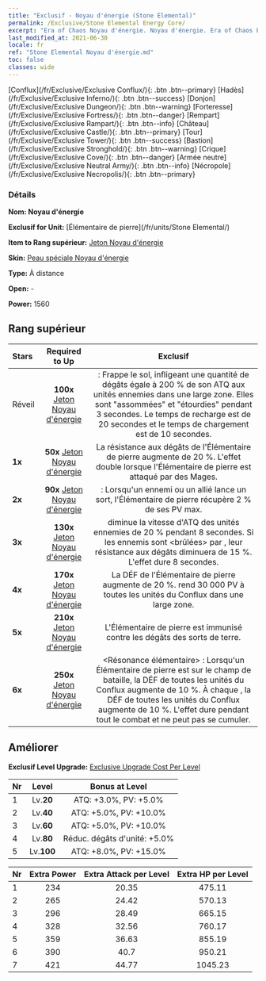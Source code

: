 ```yaml
---
title: "Exclusif - Noyau d'énergie (Stone Elemental)"
permalink: /Exclusive/Stone Elemental Energy Core/
excerpt: "Era of Chaos Noyau d'énergie. Noyau d'énergie. Era of Chaos Exclusif Noyau d'énergie. Élémentaire de pierre Exclusif."
last_modified_at: 2021-06-30
locale: fr
ref: "Stone Elemental Noyau d'énergie.md"
toc: false
classes: wide
---
```

 [Conflux](/fr/Exclusive/Exclusive Conflux/){: .btn .btn--primary} [Hadès](/fr/Exclusive/Exclusive Inferno/){: .btn .btn--success} [Donjon](/fr/Exclusive/Exclusive Dungeon/){: .btn .btn--warning} [Forteresse](/fr/Exclusive/Exclusive Fortress/){: .btn .btn--danger} [Rempart](/fr/Exclusive/Exclusive Rampart/){: .btn .btn--info} [Château](/fr/Exclusive/Exclusive Castle/){: .btn .btn--primary} [Tour](/fr/Exclusive/Exclusive Tower/){: .btn .btn--success} [Bastion](/fr/Exclusive/Exclusive Stronghold/){: .btn .btn--warning} [Crique](/fr/Exclusive/Exclusive Cove/){: .btn .btn--danger} [Armée neutre](/fr/Exclusive/Exclusive Neutral Army/){: .btn .btn--info} [Nécropole](/fr/Exclusive/Exclusive Necropolis/){: .btn .btn--primary} 

### Détails
 **Nom: Noyau d'énergie** 

 **Exclusif for Unit:** [Élémentaire de pierre](/fr/units/Stone Elemental/) 

 **Item to Rang supérieur:** [Jeton Noyau d'énergie](/ItemsFR/con_999/)

 **Skin:** [Peau spéciale Noyau d'énergie](/ItemsFR/con_667/)

 **Type:** À distance

 **Open:** -

 **Power:** 1560

## Rang supérieur

  |     Stars    |  Required to Up | Exclusif |
  |:-------------|:---------------:|:---------------:|
  |  Réveil  | **100x** [Jeton Noyau d'énergie](/ItemsFR/con_999/) | <Frappe de pierre> : Frappe le sol, infligeant une quantité de dégâts égale à 200 % de son ATQ aux unités ennemies dans une large zone. Elles sont \"assommées\" et \"étourdies\" pendant 3 secondes. Le temps de recharge est de 20 secondes et le temps de chargement est de 10 secondes. |
  | **1x** <i class="fas fa-star"/> | **50x** [Jeton Noyau d'énergie](/ItemsFR/con_999/) | La résistance aux dégâts de l'Élémentaire de pierre augmente de 20 %. L'effet double lorsque l'Élémentaire de pierre est attaqué par des Mages. |
  | **2x** <i class="fas fa-star"/> | **90x** [Jeton Noyau d'énergie](/ItemsFR/con_999/) | <Argile> : Lorsqu'un ennemi ou un allié lance un sort, l'Élémentaire de pierre récupère 2 % de ses PV max. |
  | **3x** <i class="fas fa-star"/> | **130x** [Jeton Noyau d'énergie](/ItemsFR/con_999/) | <Frappe de pierre> diminue la vitesse d'ATQ des unités ennemies de 20 % pendant 8 secondes. Si les ennemis sont <brûlées> par <Trio de feu>, leur résistance aux dégâts diminuera de 15 %. L'effet dure 8 secondes. |
  | **4x** <i class="fas fa-star"/> | **170x** [Jeton Noyau d'énergie](/ItemsFR/con_999/) | La DÉF de l'Élémentaire de pierre augmente de 20 %. <Argile> rend 30 000 PV à toutes les unités du Conflux dans une large zone. |
  | **5x** <i class="fas fa-star"/> | **210x** [Jeton Noyau d'énergie](/ItemsFR/con_999/) | L'Élémentaire de pierre est immunisé contre les dégâts des sorts de terre. |
  | **6x** <i class="fas fa-star"/> | **250x** [Jeton Noyau d'énergie](/ItemsFR/con_999/) | <Résonance élémentaire> : Lorsqu'un Élémentaire de pierre est sur le champ de bataille, la DÉF de toutes les unités du Conflux augmente de 10 %. À chaque <Frappe de pierre>, la DÉF de toutes les unités du Conflux augmente de 10 %. L'effet dure pendant tout le combat et ne peut pas se cumuler. |


## Améliorer
 **Exclusif Level Upgrade:** [Exclusive Upgrade Cost Per Level](/Exclusive/ExclusiveUpgradeCostPerLevel/)

  |  Nr  |   Level  | Bonus at Level |
  |:-----|:--------:|:--------------:|
  | 1 | Lv.**20** | ATQ: +3.0%, PV: +5.0% |
  | 2 | Lv.**40** | ATQ: +5.0%, PV: +10.0% |
  | 3 | Lv.**60** | ATQ: +5.0%, PV: +10.0% |
  | 4 | Lv.**80** | Réduc. dégâts d'unité: +5.0% |
  | 5 | Lv.**100** | ATQ: +8.0%, PV: +15.0% |


  |  Nr  |  Extra Power | Extra Attack per Level | Extra HP per Level |
  |:-----|:--------:|:--------:|:--------:|
  | 1 | 234 | 20.35 | 475.11 |
  | 2 | 265 | 24.42 | 570.13 |
  | 3 | 296 | 28.49 | 665.15 |
  | 4 | 328 | 32.56 | 760.17 |
  | 5 | 359 | 36.63 | 855.19 |
  | 6 | 390 | 40.7 | 950.21 |
  | 7 | 421 | 44.77 | 1045.23 |


